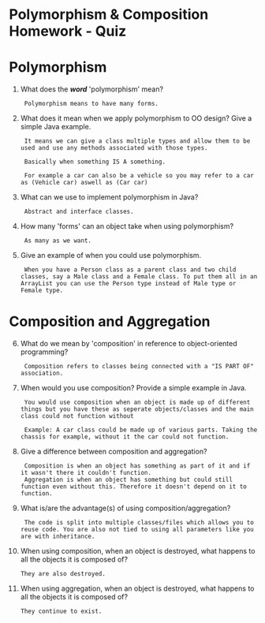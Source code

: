 # Polymorphism & Composition Homework - Quiz

# Polymorphism

1. What does the ___word___ 'polymorphism' mean?

        Polymorphism means to have many forms.

2. What does it mean when we apply polymorphism to OO design? Give a simple Java example.

        It means we can give a class multiple types and allow them to be used and use any methods associated with those types.

        Basically when something IS A something.

        For example a car can also be a vehicle so you may refer to a car as (Vehicle car) aswell as (Car car)

3. What can we use to implement polymorphism in Java?

        Abstract and interface classes. 

4. How many 'forms' can an object take when using polymorphism?

        As many as we want.

5. Give an example of when you could use polymorphism.

        When you have a Person class as a parent class and two child classes, say a Male class and a Female class. To put them all in an ArrayList you can use the Person type instead of Male type or Female type.


# Composition and Aggregation

6. What do we mean by 'composition' in reference to object-oriented programming?

        Composition refers to classes being connected with a "IS PART OF" association.

7. When would you use composition? Provide a simple example in Java.

        You would use composition when an object is made up of different things but you have these as seperate objects/classes and the main class could not function without 

        Example: A car class could be made up of various parts. Taking the chassis for example, without it the car could not function.

8. Give a difference between composition and aggregation?

        Composition is when an object has something as part of it and if it wasn't there it couldn't function.
        Aggregation is when an object has something but could still function even without this. Therefore it doesn't depend on it to function.

9. What is/are the advantage(s) of using composition/aggregation?

        The code is split into multiple classes/files which allows you to reuse code. You are also not tied to using all parameters like you are with inheritance. 

10. When using composition, when an object is destroyed, what happens to all the objects it is composed of?

        They are also destroyed.

11. When using aggregation, when an object is destroyed, what happens to all the objects it is composed of?

        They continue to exist.